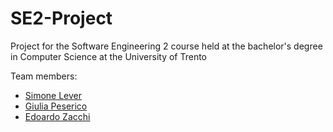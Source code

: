 # SE2-Project
Project for the Software Engineering 2 course held at the bachelor's degree in Computer Science at the University of Trento

Team members:
 
* [Simone Lever](https://github.com/LeverSimone)
* [Giulia Peserico](https://github.com/GiuliaPeserico)
* [Edoardo Zacchi](https://github.com/EdoZac)
